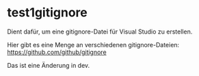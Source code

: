 # test1gitignore
Dient dafür, um eine gitignore-Datei für Visual Studio zu erstellen.

Hier gibt es eine Menge an verschiedenen gitignore-Dateien:
https://github.com/github/gitignore

Das ist eine Änderung in dev.
